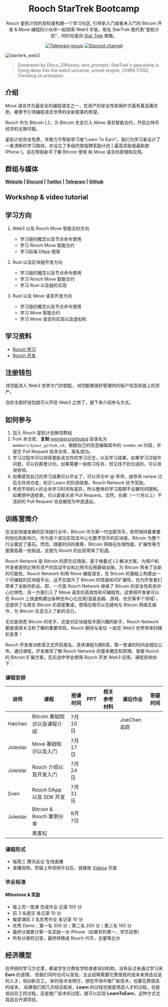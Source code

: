 <div align="center">
  <h1>Rooch StarTrek Bootcamp</h1>

 <p>Rooch 星航计划的目标是构建一个学习社区, 引导新入门或者未入门的 Bitcoin 开发 & Move 编程的小伙伴一起探索 Web3 宇宙。取名 StarTrek 既代表“星航计划”，同时也是向 <a href="https://en.wikipedia.org/wiki/Star_Trek">Star Trek<a> 致敬。</p>

 <p>
    <a href="https://t.me/roochnetwork"><img src="https://img.shields.io/badge/telegram-blue?color=blue&logo=telegram&logoColor=white" alt="Telegram group" /></a>
    <a href="https://discord.com/invite/rooch"><img src="https://badgen.net/badge/icon/discord?icon=discord&label" alt="Discord channel" /></a>
  </p>

</div>



![starterk_web3](https://raw.githubusercontent.com/movefuns/web3startrek/main/cover/starterk_web3.png)

> Generated by Disco_Diffusion, text_prompts:  StarTrek's spaceship is flying deep into the web3 universe, unreal engine, CHRIS FOSS, Trending on artstation.

## 介绍

Move 语言作为最安全的编程语言之一，在资产的安全性和保护方面有着显著优势，被寄予引领编程语言世界的全新叙事的厚望。

Rooch 作为 Bitcoin L2，为 Bitcoin 生态引入 Move 语言智能合约，开启比特币经济的无限可能。

星航计划完全免费，并致力于帮助学习者“Learn To Earn”。我们为学习者设计了一条清晰的学习路线，并设立了多级的里程碑奖励计划 [ 最高奖励是最新款 iPhone ]，旨在帮助新手了解 Bitcoin 使用 和 Move 语言的原理和应用。

## 群组与媒体

**[Website](https://rooch.network/) | [Discord](https://discord.com/invite/rooch) | [Twitter](https://x.com/RoochNetwork) | [Telegram](https://t.me/roochnetwork) | [Github](https://github.com/rooch-network/)**

<!-- ## [Github Discussion](https://github.com/movefuns/SuiStartrek/discussions) 使用方法 -->

<!-- | Categories                                                   | description                                                  | -->
<!-- | ------------------------------------------------------------ | ------------------------------------------------------------ | -->
<!-- | [🍪Materials](https://github.com/movefuns/SuiStartrek/discussions/categories/materials) | 学习材料分享:  Sui Move 优质资料(文章/书籍/课程...)    | -->
<!-- | [🙏 Q&A](https://github.com/movefuns/SuiStartrek/discussions/categories/q-a) | 提问 / 答疑                                                  | -->
<!-- | [🔧Tricks & Tools](https://github.com/movefuns/SuiStartrek/discussions/categories/tricks-tools) | 值得分享的小技巧/小工具<br /> | -->
<!-- | [💡Ideas](https://github.com/movefuns/SuiStartrek/discussions/categories/ideas) | 课程结尾关于 星航计划 的一些 Amazing fancy ideas, 用来<br />1. 好的想法，寻找开发伙伴 <br />2. 参与下一期星航计划 <br />3. ... | -->

## Workshop & video tutorial

<!-- [视频资料](https://github.com/movefuns/SuiStartrek/blob/main/video.md) -->

## 学习方向

1. Web3 以及 Rooch Move 智能合约方向

    - 学习链的概念以及节点命令使用
    - 学习 Rooch Move 智能合约
    - 学习前端 DApp 框架

2. Rust 以及区块链开发方向

    - 学习链的概念以及节点命令使用
    - 学习 Rooch Move 智能合约
    - 学习 Rust 以及链的实现

3. Rust 以及 Move 语言开发方向

    - 学习链的概念以及节点命令使用
    - 学习 Move 智能合约
    - 学习 Move 语言的实现以及虚拟机

## 学习资料

- [Rooch 学习](https://rooch.network/zh-CN/learn/welcome)
- [Rooch 开发](https://rooch.network/zh-CN/build/getting-started)

## 注册钱包

*钱包*是进入 Web3 世界大门的钥匙，*钱包*能够很好管理你的账户信息和链上的资产。

当你注册好钱包就可以开启 Web3 之旅了，接下来介绍参与方式。

## 如何参与

1. 加入 Rooch 星航计划微信群组
2. Fork 本仓库，**复制** [members/githubid](./members/githubid) 目录名为 `members/$your_github_id`，根据自己的信息编辑其中的 `readme.md` 内容，并提交 Pull Request 给本仓库，报名成功。
3. 学习过程中可以持续更新该文件的学习日志，以及学习成果。如果学习过程中问题，可以在群里讨论。如果需要一些练习任务，但又找不到合适的，可以咨询导师。
4. 如果感觉自己的学习成果可以毕业了，可以评论中 @ 导师，由导师 review 过后合并进仓库，标识 Learn 的阶段结束。Rooch Network 给予奖励。
5. 考虑不同的人的业余学习时间有差异，所以整体的学习周期不设置时间限制。如果想中途结束，可以直接关闭 Pull Request。当然，长期（一个月以上）不活跃的 Pull Request 也会被视为中途退出。
<!-- 6. 有任何建议或者问题可以提交到 [Discussions · web3startrek](https://github.com/movefuns/web3startrek/discussions) 讨论。 -->

## 训练营简介

在当前快速发展的区块链行业中，Bitcoin 作为第一代加密货币，依然保持着重要的地位和影响力。作为首个成功实现去中心化数字货币的区块链，Bitcoin 为整个行业奠定了基石。然而，随着时间的推移，Bitcoin 网络在处理性能、扩展性等方面面临着一些挑战，这就为 Rooch 的出现带来了机遇。

Rooch Network 是 Bitcoin 的原生应用层，基于堆叠式 L2 解决方案，为用户和开发者提供比特币资产的启动平台和比特币应用基础设施，为 Bitcoin 带来了全新的可能性。Rooch Network 利用 Move 编程语言，在 Bitcoin 的基础上构建出一个可编程的区块链平台。这不仅提升了 Bitcoin 的性能和可扩展性，也为开发者们带来了全新的机会。即，一方面 Rooch Network 继承了 Bitcoin 的安全性和去中心化特性，另一方面引入了 Move 语言的高效性和可编程性。这使得开发者可以在 Rooch 上快速构建出各种去中心化应用(涵盖金融、游戏、社交等多个领域），还提供了与原生 Bitcoin 的紧密集成，使得应用可以无缝地与 Bitcoin 网络互操作，为 Bitcoin 生态注入了新的活力。

无论是熟悉 Bitcoin 的老手，还是对区块链技术感兴趣的新手，Rooch Network 都是值得关注和了解的重要项目。Rooch 期待与各位 一起在 Web3 世界带来的精彩变革！

Rooch 开发者训练营正式开启报名，具体课程为期6周，第一堂课的时间会随后公布。通过课程，开发者将了解 Rooch Network 的基本概念和原理，掌握 Rooch 的 Bitcoin 扩展方案，在实战中学会使用 Rooch 开发 Web3 应用。课程安排如下：

### 课程安排

| 讲师     | 课程                         | 授课时间 | PPT | 相关参考材料 | 课后作业     | 答疑时间 |
|----------|------------------------------|----------|-----|--------------|--------------|----------|
| Haichao  | Bitcoin 基础知识以及课程介绍 | 7月10日  |     |              | JoeChen 追踪 |          |
| Jolestar | Move 基础知识以及入门        | 7月17日  |     |              |              |          |
| Jolestar | Rooch 介绍以及开发入门       | 7月24日  |     |              |              |          |
| Sven     | Rooch DApp 以及 SDK 开发     | 7月31日  |     |              |              |          |
| Jolestar | Bitcoin & Rooch 案例分享     | 8月7日   |     |              |              |          |
|          | 黑客松                       |          |     |              |              |          |

### 课程形式

- 每周三 腾讯会议 在线直播
- 录播视频，剪辑上传视频平台后，链接放 [Videos](./videos.md) 页面

### 毕业标准

#### Milestone & 奖励

- 每上完一堂课 完成作业 记录 100 分
- 前 3 名提交 各记录 10 分
- 每堂课前 3 名优秀作业 各记录 10 分
- 优秀 Demo：第一名 300 分；第二名 200 分；第三名 100 分
- 最终分值累计第一名奖励一台 iPhone（如果并列第一，学员投票）
- 所有分值将记录，最终转换成 Rooch 代币，总量等比分

## 经济模型

在传统的学习方式里，都是学生付费给学校或者培训机构，没有反过来通过学习来 **Earn** 的道理。
但我们同时也可以发现，企业招聘需要花费很高的成本来筛选合适的人才，培训新员工。
新的技术发明方，想在市场中推广新技术，也要花费很高的成本。
如果我们把几方结合起来，**Learn** 的过程也就是筛选人才的过程，也是培训员工的过程，还是推广技术的过程，就可以实现 **LearnToEarn**，这种方式尤其适合开源项目。

